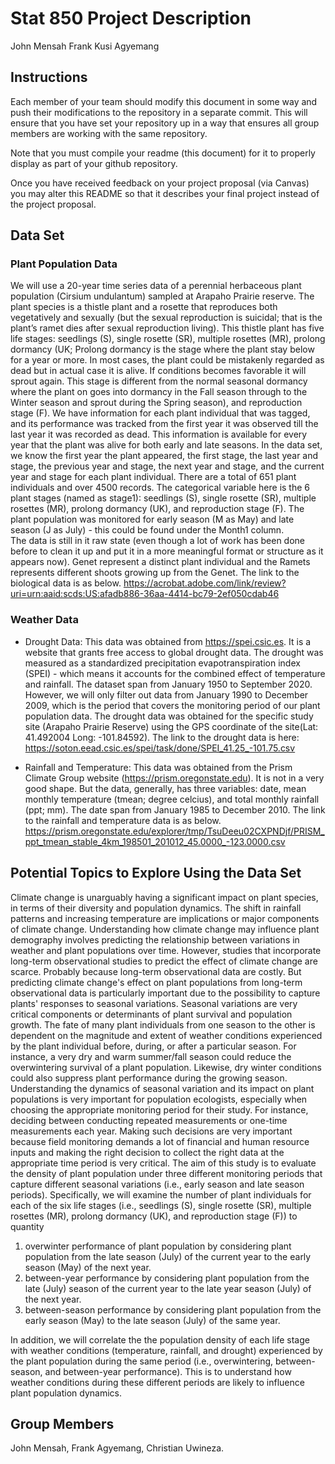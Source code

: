 Stat 850 Project Description
================
John Mensah
Frank Kusi Agyemang
## Instructions

Each member of your team should modify this document in some way and
push their modifications to the repository in a separate commit. This
will ensure that you have set your repository up in a way that ensures
all group members are working with the same repository.

Note that you must compile your readme (this document) for it to
properly display as part of your github repository.

Once you have received feedback on your project proposal (via Canvas)
you may alter this README so that it describes your final project
instead of the project proposal.

## Data Set
### Plant Population Data
We will use a 20-year time series data of a perennial herbaceous plant population (Cirsium undulantum) sampled at Arapaho Prairie reserve. The plant species is a thistle plant and a rosette that reproduces both vegetatively and sexually (but the sexual reproduction is suicidal; that is the plant’s ramet dies after sexual reproduction living). This thistle plant has five life stages: seedlings (S), single rosette (SR), multiple rosettes (MR), prolong dormancy (UK; Prolong dormancy is the stage where the plant stay below for a year or more. In most cases, the plant could be mistakenly regarded as dead but in actual case it is alive. If conditions becomes favorable it will sprout again. This stage is different from the normal seasonal dormancy where the plant on goes into dormancy in the Fall season through to the Winter season and sprout during the Spring season), and reproduction stage (F). We have information for each plant individual that was tagged, and its performance was tracked from the first year it was observed till the last year it was recorded as dead. This information is available for every year that the plant was alive for both early and late seasons. In the data set, we know the first year the plant appeared, the first stage, the last year and stage, the previous year and stage, the next year and stage, and the current year and stage for each plant individual. There are a total of 651 plant individuals and over 4500 records. The categorical variable here is the 6 plant stages (named as stage1): seedlings (S), single rosette (SR), multiple rosettes (MR), prolong dormancy (UK), and reproduction stage (F). The plant population was monitored for early season (M as May) and late season (J as July) - this could be found under the Month1 column.  
The data is still in it raw state (even though a lot of work has been done before to clean it up and put it in a more meaningful format or structure as it appears now). Genet represent a distinct plant individual and the Ramets represents different shoots growing up from the Genet. 
The link to the biological data is as below.
https://acrobat.adobe.com/link/review?uri=urn:aaid:scds:US:afadb886-36aa-4414-bc79-2ef050cdab46


### Weather Data
* Drought Data: This data was obtained from https://spei.csic.es. It is a website that grants free access to global drought data. The drought was measured as a standardized precipitation evapotranspiration index (SPEI) - which means it accounts for the combined effect of temperature and rainfall. The dataset span from January 1950 to September 2020. However, we will only filter out data from January 1990 to December 2009, which is the period that covers the monitoring period of our plant population data. The drought data was obtained for the specific study site (Arapaho Prairie Reserve) using the GPS coordinate of the site(Lat: 41.492004    Long: -101.84592). The link to the drought data is here: https://soton.eead.csic.es/spei/task/done/SPEI_41.25_-101.75.csv

* Rainfall and Temperature: This data was obtained from the Prism Climate Group website (https://prism.oregonstate.edu). It is not in a very good shape. But the data, generally, has three variables: date, mean monthly temperature (tmean; degree celcius), and total monthly rainfall (ppt; mm). The date span from January 1985 to December 2010. The link to the rainfall and temperature data is as below.
https://prism.oregonstate.edu/explorer/tmp/TsuDeeu02CXPNDjf/PRISM_ppt_tmean_stable_4km_198501_201012_45.0000_-123.0000.csv

## Potential Topics to Explore Using the Data Set

Climate change is unarguably having a significant impact on plant species, in terms of their diversity and population dynamics. The shift in rainfall patterns and increasing temperature are implications or major components of climate change. Understanding how climate change may influence plant demography involves predicting the relationship between variations in weather and plant populations over time. However, studies that incorporate long-term observational studies to predict the effect of climate change are scarce. Probably because long-term observational data are costly. But predicting climate change's effect on plant populations from long-term observational data is particularly important due to the possibility to capture plants' responses to seasonal variations. 
Seasonal variations are very critical components or determinants of plant survival and population growth. The fate of many plant individuals from one season to the other is dependent on the magnitude and extent of weather conditions experienced by the plant individual before, during, or after a particular season. For instance, a very dry and warm summer/fall season could reduce the overwintering survival of a plant population. Likewise, dry winter conditions could also suppress plant performance during the growing season. Understanding the dynamics of seasonal variation and its impact on plant populations is very important for population ecologists, especially when choosing the appropriate monitoring period for their study. For instance, deciding between conducting repeated measurements or one-time measurements each year. Making such decisions are very important because field monitoring demands a lot of financial and human resource inputs and making the right decision to collect the right data at the appropriate time period is very critical. The aim of this study is to evaluate the density of plant population under three different monitoring periods that capture different seasonal variations (i.e., early season and late season periods). Specifically, we will examine the number of plant individuals  for each of the six life stages (i.e., seedlings (S), single rosette (SR), multiple rosettes (MR), prolong dormancy (UK), and reproduction stage (F)) to quantity
1.	overwinter performance of plant population by considering plant population from the late season (July) of the current year to the early season (May) of the next year. 
2.	between-year performance by considering plant population from the late (July) season of the current year to the late year season (July) of the next year. 
3.	between-season performance by considering plant population from the early season (May) to the late season (July) of the same year. 

In addition, we will correlate the the population density of each life stage with weather conditions (temperature, rainfall, and drought) experienced by the plant population during the same period (i.e., overwintering, between-season, and between-year performance). This is to understand how weather conditions during these different periods are likely to influence plant population dynamics. 


## Group Members

John Mensah, Frank Agyemang, Christian Uwineza. 
